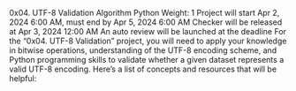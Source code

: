 0x04. UTF-8 Validation
Algorithm
Python
 Weight: 1
 Project will start Apr 2, 2024 6:00 AM, must end by Apr 5, 2024 6:00 AM
 Checker will be released at Apr 3, 2024 12:00 AM
 An auto review will be launched at the deadline
For the “0x04. UTF-8 Validation” project, you will need to apply your knowledge in bitwise operations, understanding of the UTF-8 encoding scheme, and Python programming skills to validate whether a given dataset represents a valid UTF-8 encoding. Here’s a list of concepts and resources that will be helpful:
